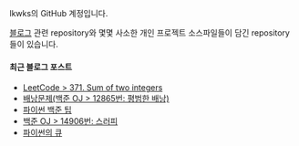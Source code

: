 lkwks의 GitHub 계정입니다.

[블로그](https://lkwks.github.io) 관련 repository와 몇몇 사소한 개인 프로젝트 소스파일들이 담긴 repository들이 있습니다.


#### 최근 블로그 포스트
<!-- BLOG-POST-LIST:START -->
- [LeetCode > 371. Sum of two integers](https://lkwks.github.io/%EC%95%8C%EA%B3%A0%EB%A6%AC%EC%A6%98%20%EB%AC%B8%EC%A0%9C%ED%92%80%EC%9D%B4/2021/10/15/%EB%A6%BF%EC%BD%94%EB%93%9C-sum-of-two-integers.html)
- [배낭문제(백준 OJ >  12865번: 평범한 배낭)](https://lkwks.github.io/%EC%95%8C%EA%B3%A0%EB%A6%AC%EC%A6%98%20&%20%EC%9E%90%EB%A3%8C%EA%B5%AC%EC%A1%B0/2021/10/15/%EB%B0%B0%EB%82%AD%EB%AC%B8%EC%A0%9C(%EB%B0%B1%EC%A4%80-OJ).html)
- [파이썬 백준 팁](https://lkwks.github.io/%EC%95%8C%EA%B3%A0%EB%A6%AC%EC%A6%98%20%EB%AC%B8%EC%A0%9C%ED%92%80%EC%9D%B4/2021/10/14/%ED%8C%8C%EC%9D%B4%EC%8D%AC-%EB%B0%B1%EC%A4%80-%ED%8C%81.html)
- [백준 OJ > 14906번: 스러피](https://lkwks.github.io/%EC%95%8C%EA%B3%A0%EB%A6%AC%EC%A6%98%20%EB%AC%B8%EC%A0%9C%ED%92%80%EC%9D%B4/2021/10/14/%EB%B0%B1%EC%A4%80-%EC%8A%A4%EB%9F%AC%ED%94%BC.html)
- [파이썬의 큐](https://lkwks.github.io/python/2021/10/13/%ED%8C%8C%EC%9D%B4%EC%8D%AC%EC%9D%98-%ED%81%90.html)
<!-- BLOG-POST-LIST:END -->
  
<!--![Top Langs](https://github-readme-stats.vercel.app/api/top-langs/?username=lkwks)-->
